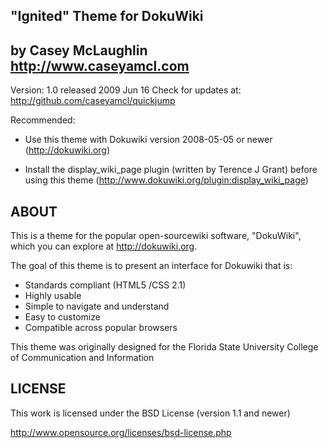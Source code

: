 "Ignited" Theme for DokuWiki
------------------------------------------------------
  by Casey McLaughlin  http://www.caseyamcl.com
------------------------------------------------------

 Version: 1.0 released 2009 Jun 16
 Check for updates at: http://github.com/caseyamcl/quickjump
 
 Recommended:
 
  - Use this theme with Dokuwiki version 2008-05-05 or newer (http://dokuwiki.org)
  
  - Install the display_wiki_page plugin (written by Terence J Grant)
    before using this theme (http://www.dokuwiki.org/plugin:display_wiki_page)
 
 
 
ABOUT 
------------------------------------------------------

 This is a theme for the popular open-sourcewiki software,
 "DokuWiki", which you can explore at http://dokuwiki.org.
 
 The goal of this theme is to present an interface for Dokuwiki 
 that is:
 
   * Standards compliant (HTML5 /CSS 2.1) 
   * Highly usable
   * Simple to navigate and understand
   * Easy to customize
   * Compatible across popular browsers
 
 This theme was originally designed for the Florida State University
 College of Communication and Information
 
 
 
 
 LICENSE
 -----------------------------------------------------
 
 This work is licensed under the BSD License (version 1.1 and newer)
 
 http://www.opensource.org/licenses/bsd-license.php